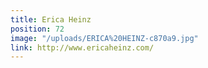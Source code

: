 ```yaml
---
title: Erica Heinz
position: 72
image: "/uploads/ERICA%20HEINZ-c870a9.jpg"
link: http://www.ericaheinz.com/
---
```


